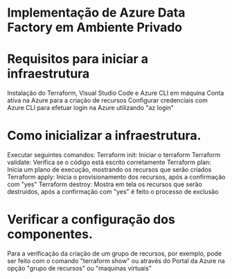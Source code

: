 # Implementação de Azure Data Factory em Ambiente Privado

# Requisitos para iniciar a infraestrutura
Instalação do Terraform, Visual Studio Code e Azure CLI em máquina
Conta ativa na Azure para a criação de recursos
Configurar credenciais com Azure CLI para efetuar login na Azure utilizando "az login"

# Como inicializar a infraestrutura.
Executar seguintes comandos: 
Terraform init: Iniciar o terraform
Terraform validate: Verifica se o código está escrito corretamente
Terraform plan: Inicia um plano de execução, mostrando os recursos que serão criados
Terraform apply: Inicia o provisionamento dos recursos, após a confirmação com "yes"
Terraform destroy: Mostra em tela os recursos que serão destruidos, após a confirmação com "yes" é feito o processo de exclusão

# Verificar a configuração dos componentes.
Para a verificação da criação de um grupo de recursos, por exemplo, pode ser feito com o comando "terraform show" ou através do Portal da Azure na opção "grupo de recursos" ou "maquinas virtuais" 